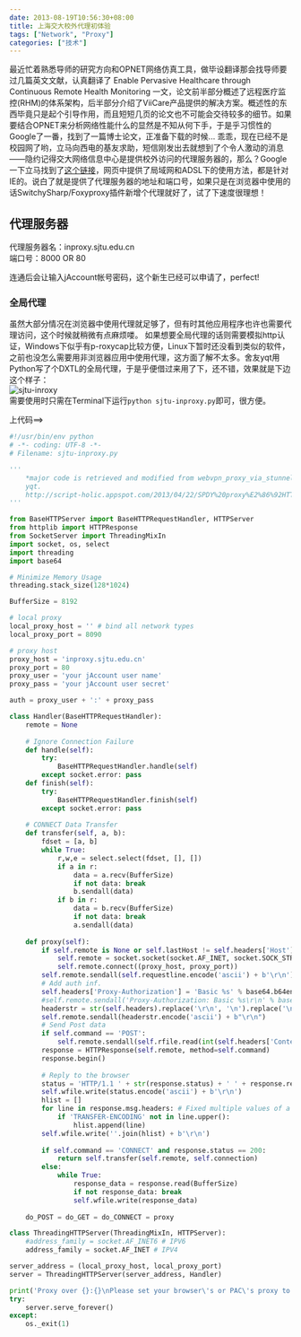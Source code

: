 ```yaml
---
date: 2013-08-19T10:56:30+08:00
title: 上海交大校外代理初体验
tags: ["Network", "Proxy"]
categories: ["技术"]
---
```


最近忙着熟悉导师的研究方向和OPNET网络仿真工具，做毕设翻译那会找导师要过几篇英文文献，认真翻译了 Enable Pervasive Healthcare through Continuous Remote Health Monitoring 一文，论文前半部分概述了远程医疗监控(RHM)的体系架构，后半部分介绍了ViiCare产品提供的解决方案。概述性的东西毕竟只是起个引导作用，而且短短几页的论文也不可能会交待较多的细节。如果要结合OPNET来分析网络性能什么的显然是不知从何下手，于是乎习惯性的Google了一番，找到了一篇博士论文，正准备下载的时候... 乖乖，现在已经不是校园网了哟，立马向西电的基友求助，短信刚发出去就想到了个令人激动的消息——隐约记得交大网络信息中心是提供校外访问的代理服务器的，那么？Google一下立马找到了[这个链接](http://www.lib.sjtu.edu.cn/list.do?articleType_id=45&type=63)，网页中提供了局域网和ADSL下的使用方法，都是针对IE的。说白了就是提供了代理服务器的地址和端口号，如果只是在浏览器中使用的话SwitchySharp/Foxyproxy插件新增个代理就好了，试了下速度很理想！

代理服务器
---------
代理服务器名：inproxy.sjtu.edu.cn  
端口号：8000 OR 80  

连通后会让输入jAccount帐号密码，这个新生已经可以申请了，perfect!

### 全局代理  
虽然大部分情况在浏览器中使用代理就足够了，但有时其他应用程序也许也需要代理访问，这个时候就稍微有点麻烦喽。
如果想要全局代理的话则需要模拟http认证，Windows下似乎有p-roxycap比较方便，Linux下暂时还没看到类似的软件，之前也没怎么需要用非浏览器应用中使用代理，这方面了解不太多。舍友yqt用Python写了个DXTL的全局代理，于是乎便借过来用了下，还不错，效果就是下边这个样子：  
![sjtu-inroxy](http://7xojrx.com1.z0.glb.clouddn.com/images/misc/inproxy-sjtu.png)   
需要使用时只需在Terminal下运行`python sjtu-inproxy.py`即可，很方便。   
<!--more-->
上代码==>  

```python
#!/usr/bin/env python
# -*- coding: UTF-8 -*-
# Filename: sjtu-inproxy.py

'''
    *major code is retrieved and modified from webvpn_proxy_via_stunnel.py by
    yqt.  
    http://script-holic.appspot.com/2013/04/22/SPDY%20proxy%E2%86%92HTTP%E4%BB%A3%E7%90%86/%E5%85%A8%E5%B1%80%E4%BB%A3%E7%90%86
'''

from BaseHTTPServer import BaseHTTPRequestHandler, HTTPServer
from httplib import HTTPResponse
from SocketServer import ThreadingMixIn
import socket, os, select
import threading
import base64

# Minimize Memory Usage
threading.stack_size(128*1024)

BufferSize = 8192

# local proxy
local_proxy_host = '' # bind all network types
local_proxy_port = 8090

# proxy host
proxy_host = 'inproxy.sjtu.edu.cn'
proxy_port = 80
proxy_user = 'your jAccount user name'
proxy_pass = 'your jAccount user secret'

auth = proxy_user + ':' + proxy_pass

class Handler(BaseHTTPRequestHandler):
    remote = None
    
    # Ignore Connection Failure
    def handle(self):
        try:
            BaseHTTPRequestHandler.handle(self)
        except socket.error: pass
    def finish(self):
        try:
            BaseHTTPRequestHandler.finish(self)
        except socket.error: pass
    
    # CONNECT Data Transfer
    def transfer(self, a, b):
        fdset = [a, b]
        while True:
            r,w,e = select.select(fdset, [], [])
            if a in r:
                data = a.recv(BufferSize)
                if not data: break
                b.sendall(data)
            if b in r:
                data = b.recv(BufferSize)
                if not data: break
                a.sendall(data)
    
    def proxy(self):
        if self.remote is None or self.lastHost != self.headers['Host']:
            self.remote = socket.socket(socket.AF_INET, socket.SOCK_STREAM)
            self.remote.connect((proxy_host, proxy_port))
        self.remote.sendall(self.requestline.encode('ascii') + b'\r\n')
        # Add auth inf.
        self.headers['Proxy-Authorization'] = 'Basic %s' % base64.b64encode(auth)
        #self.remote.sendall('Proxy-Authorization: Basic %s\r\n' % base64.b64encode(auth))
        headerstr = str(self.headers).replace('\r\n', '\n').replace('\n', '\r\n')
        self.remote.sendall(headerstr.encode('ascii') + b"\r\n")
        # Send Post data
        if self.command == 'POST':
            self.remote.sendall(self.rfile.read(int(self.headers['Content-Length'])))
        response = HTTPResponse(self.remote, method=self.command)
        response.begin()
        
        # Reply to the browser
        status = 'HTTP/1.1 ' + str(response.status) + ' ' + response.reason
        self.wfile.write(status.encode('ascii') + b'\r\n')
        hlist = []
        for line in response.msg.headers: # Fixed multiple values of a same name
            if 'TRANSFER-ENCODING' not in line.upper():
                hlist.append(line)
        self.wfile.write(''.join(hlist) + b'\r\n')
        
        if self.command == 'CONNECT' and response.status == 200:
            return self.transfer(self.remote, self.connection)
        else:
            while True:
                response_data = response.read(BufferSize)
                if not response_data: break
                self.wfile.write(response_data)
    
    do_POST = do_GET = do_CONNECT = proxy

class ThreadingHTTPServer(ThreadingMixIn, HTTPServer): 
    #address_family = socket.AF_INET6 # IPV6
    address_family = socket.AF_INET # IPV4

server_address = (local_proxy_host, local_proxy_port)
server = ThreadingHTTPServer(server_address, Handler)

print('Proxy over {}:{}\nPlease set your browser\'s or PAC\'s proxy to {}'.format(proxy_host, proxy_port, server_address))
try:
    server.serve_forever()
except:
    os._exit(1)
```